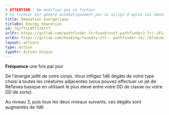 ```yaml
---
# ATTENTION : Ne modifiez pas ce fichier
# Ce fichier est généré automatiquement par un script d'après les données du module Foundry VTT officiel et de sa traduction
title: Émanation énergétique
titleEn: Energy Emanation
id: 7qjfYsLNTr17Aftf
urlFr: https://gitlab.com/pathfinder-fr/foundryvtt-pathfinder2-fr/-/blob/master/data/actions/7qjfYsLNTr17Aftf.htm
urlEn: https://gitlab.com/hooking/foundry-vtt---pathfinder-2e/-/blob/master/packs/data/actions.db/energy-emanation.json
layout: actions
type: action
typeFr: Action Unique
---
```

**Fréquence** une fois par jour

De l'énergie jaillit de votre corps. Vous infligez 1d6 dégâts de votre type choisi à toutes les créatures adjacentes (vous pouvez effectuer un jet de Réflexes basique en utilisant le plus élevé entre votre DD de classe ou votre DD de sorts).

Au niveau 3, puis tous les deux niveaux suivants, ces dégâts sont augmentés de 1d6.
